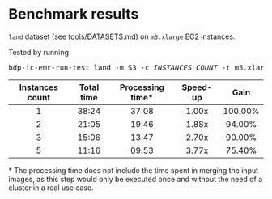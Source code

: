 # Benchmark results

`land` dataset (see [tools/DATASETS.md](tools/DATASETS.md)) on `m5.xlarge` [EC2](https://aws.amazon.com/ec2/) instances.

Tested by running

<pre lang="bash">
bdp-ic-emr-run-test land -m S3 -c <i>INSTANCES_COUNT</i> -t m5.xlarge
</pre>

| Instances count | Total time | Processing time\* | Speed-up | Gain      |
| :-------------: | :--------: | :---------------: | :------: | :-------: |
| 1               | 38:24      | 37:08             | 1.00x    | 100.00%   |
| 2               | 21:05      | 19:46             | 1.88x    | 94.00%    |
| 3               | 15:06      | 13:47             | 2.70x    | 90.00%    |
| 5               | 11:16      | 09:53             | 3.77x    | 75.40%    |

\* The processing time does not include the time spent in merging the input images, as this step would only be executed once and without the need of a cluster in a real use case.  